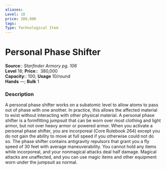```yaml
---
aliases: 
Level: 18  
price: 380,000
tags: 
Type: Technological Item
---
```


# Personal Phase Shifter

**Source**:: _Starfinder Armory pg. 106_  
**Level** 18;
**Price**::  380,000  
**Capacity**:: 100; **Usage** 10/round  
**Hands** —; **Bulk** 1

### Description

A personal phase shifter works on a subatomic level to allow atoms to pass out of phase with one another. In practice, this allows the affected material to exist without interacting with other physical material. A personal phase shifter is a formfitting jumpsuit that can be worn over most clothing and light armor, but not over heavy armor or powered armor. When you activate a personal phase shifter, you are incorporeal (Core Rulebook 264) except you do not gain the ability to move at full speed if you otherwise could not do so. The phase shifter contains antigravity repulsors that grant you a fly speed of 30 feet with average maneuverability. You cannot hold any items while incorporeal, and your nonmagical attacks deal half damage. Magical attacks are unaffected, and you can use magic items and other equipment worn under the jumpsuit as normal.
